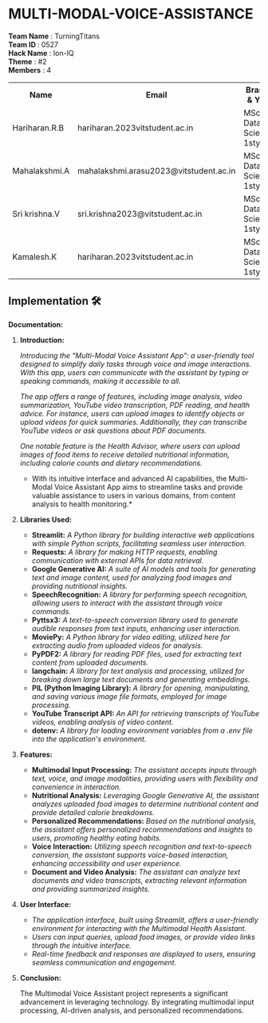 # MULTI-MODAL-VOICE-ASSISTANCE

<b>Team Name</b> : TurningTitans<br>
<b>Team ID </b>  : 0527<br>
<b>Hack Name</b> : Ion-IQ<br>
<b>Theme</b>     : #2<br>
<b>Members</b>   : 4<br>
<table>
  <tr>
    <th>Name</th>
    <th>Email</th>
    <th>Branch & Year</th>
    <th>Phone</th>
  </tr>
   <tr>
    <td>Hariharan.R.B</td>
    <td>hariharan.2023vitstudent.ac.in</td>
    <td>MSc Data Science, 1styear</td>
    <td>9159564077</td>
  <tr>
    <td>Mahalakshmi.A</td>
    <td>mahalakshmi.arasu2023@vitstudent.ac.in</td>
    <td>MSc Data Science, 1styear</td>
    <td>82484 80167</td>
  </tr>
     <tr>
    <td>Sri krishna.V</td>
    <td>sri.krishna2023@vitstudent.ac.in</td>
    <td>MSc Data Science, 1styear</td>
    <td>91766 25759</td>
  </tr>
  <tr>
    <td>Kamalesh.K</td>
    <td>hariharan.2023vitstudent.ac.in</td>
    <td>MSc Data Science, 1styear</td>
    <td>80153 29920</td>
  </tr>
</table>


## Implementation 🛠️


**Documentation:**

1. **Introduction:**

   *Introducing the "Multi-Modal Voice Assistant App": a user-friendly tool designed to simplify daily tasks through voice and image interactions. With this app, users can communicate with the assistant by typing or speaking commands, making it accessible to all.*

    *The app offers a range of features, including image analysis, video summarization, YouTube video transcription, PDF reading, and health advice. For instance, users can upload images to identify objects or upload videos for quick summaries. Additionally, they can transcribe YouTube videos or ask questions about PDF documents.*

   *One notable feature is the Health Advisor, where users can upload images of food items to receive detailed nutritional information, including calorie counts and dietary recommendations.*

   * With its intuitive interface and advanced AI capabilities, the Multi-Modal Voice Assistant App aims to streamline tasks and provide valuable assistance to users in various domains, from content analysis to health monitoring.*

2. **Libraries Used:**
   
   - **Streamlit:** *A Python library for building interactive web applications with simple Python scripts, facilitating seamless user interaction.*
   - **Requests:** *A library for making HTTP requests, enabling communication with external APIs for data retrieval.*
   - **Google Generative AI:** *A suite of AI models and tools for generating text and image content, used for analyzing food images and providing nutritional insights.*
   - **SpeechRecognition:** *A library for performing speech recognition, allowing users to interact with the assistant through voice commands.*
   - **Pyttsx3:** *A text-to-speech conversion library used to generate audible responses from text inputs, enhancing user interaction.*
   - **MoviePy:** *A Python library for video editing, utilized here for extracting audio from uploaded videos for analysis.*
   - **PyPDF2:** *A library for reading PDF files, used for extracting text content from uploaded documents.*
   - **langchain:** *A library for text analysis and processing, utilized for breaking down large text documents and generating embeddings.*
   - **PIL (Python Imaging Library):** *A library for opening, manipulating, and saving various image file formats, employed for image processing.*
   - **YouTube Transcript API:** *An API for retrieving transcripts of YouTube videos, enabling analysis of video content.*
   - **dotenv:** *A library for loading environment variables from a .env file into the application's environment.*
   
3. **Features:**

   - **Multimodal Input Processing:** *The assistant accepts inputs through text, voice, and image modalities, providing users with flexibility and convenience in interaction.*
   - **Nutritional Analysis:** *Leveraging Google Generative AI, the assistant analyzes uploaded food images to determine nutritional content and provide detailed calorie breakdowns.*
   - **Personalized Recommendations:** *Based on the nutritional analysis, the assistant offers personalized recommendations and insights to users, promoting healthy eating habits.*
   - **Voice Interaction:** *Utilizing speech recognition and text-to-speech conversion, the assistant supports voice-based interaction, enhancing accessibility and user experience.*
   - **Document and Video Analysis:** *The assistant can analyze text documents and video transcripts, extracting relevant information and providing summarized insights.*
   
4. **User Interface:**

   - *The application interface, built using Streamlit, offers a user-friendly environment for interacting with the Multimodal Health Assistant.*
   - *Users can input queries, upload food images, or provide video links through the intuitive interface.*
   - *Real-time feedback and responses are displayed to users, ensuring seamless communication and engagement.*
   
5. **Conclusion:**

   The Multimodal Voice Assistant project represents a significant advancement in leveraging technology. By integrating multimodal input processing, AI-driven analysis, and personalized recommendations.
